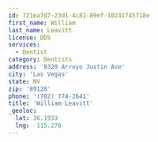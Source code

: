 ```yaml
---
id: 721ea7d7-23d1-4c81-89ef-10241745718e
first_name: William
last_name: Leavitt
license: DDS
services:
  - Dentist
category: Dentists
address: '8320 Arroyo Justin Ave'
city: 'Las Vegas'
state: NV
zip: '89128'
phone: '(702) 774-2641'
title: 'William Leavitt'
_geoloc:
  lat: 36.1933
  lng: -115.276
---
```

